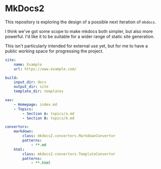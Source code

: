 # MkDocs2

This repository is exploring the design of a possible next iteration of `mkdocs`.

I think we've got some scope to make mkdocs both simpler, but also more powerful.
I'd like it to be suitable for a wider range of static site generation.

This isn't particularly intended for external use yet, but for me to have
a public working space for progressing the project.

```yaml
site:
    name: Example
    url: https://www.example.com/

build:
    input_dir: docs
    output_dir: site
    template_dir: templates

nav:
    - Homepage: index.md
    - Topics:
        - Section A: topics/a.md
        - Section B: topics/b.md

convertors:
    markdown:
        class: mkdocs2.convertors.MarkdownConvertor
        patterns:
            - **.md
    html:
        class: mkdocs2.convertors.TemplateConvertor
        patterns:
            - **.html
```
